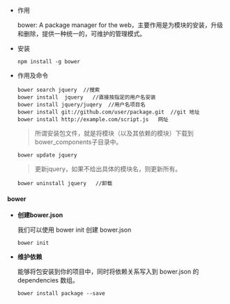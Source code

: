 
* 作用

	bower: A package manager for the web，主要作用是为模块的安装，升级和删除，提供一种统一的，可维护的管理模式。

* 安装

	```
	npm install -g bower
	```
	
* 作用及命令

	```
	bower search jquery  //搜索
	bower install  jquery   //直接按指定的用户名安装
	bower install jquery/juqery  //用户名项目名
	bower install git://github.com/user/package.git  //git 地址
	bower install http://example.com/script.js   网址
	```
	
	> 所谓安装包文件，就是将模块（以及其依赖的模块）下载到bower_components子目录中。
	
	```
	bower update jquery
	```
	> 更新jquery，如果不给出具体的模块名，则更新所有。
	
	```
	bower uninstall jquery   //卸载
	```
	
#### bower

* **创建bower.json**

	我们可以使用 bower init 创建 bower.json


	```
	bower init
	```
* **维护依赖**

	能够将包安装到你的项目中，同时将依赖关系写入到 bower.json 的 dependencies 数组。


	```
	bower install package --save
	```